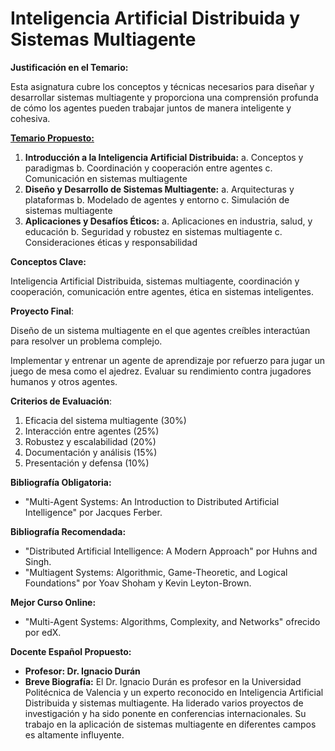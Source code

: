 # Inteligencia Artificial Distribuida y Sistemas Multiagente

**Justificación en el Temario:**

Esta asignatura cubre los conceptos y técnicas necesarios para diseñar y desarrollar sistemas multiagente y proporciona una comprensión profunda de cómo los agentes pueden trabajar juntos de manera inteligente y cohesiva.

[**Temario Propuesto:**](Inteligencia%20Artificial%20Distribuida%20y%20Sistemas%20Mul%20c0e49e5e8a5048c1bb1e138b49783326/Temario%20Propuesto%20dc1722a749a24ecb8f7f631352161d24.md)

1. **Introducción a la Inteligencia Artificial Distribuida:**
a. Conceptos y paradigmas
b. Coordinación y cooperación entre agentes
c. Comunicación en sistemas multiagente
2. **Diseño y Desarrollo de Sistemas Multiagente:**
a. Arquitecturas y plataformas
b. Modelado de agentes y entorno
c. Simulación de sistemas multiagente
3. **Aplicaciones y Desafíos Éticos:**
a. Aplicaciones en industria, salud, y educación
b. Seguridad y robustez en sistemas multiagente
c. Consideraciones éticas y responsabilidad

**Conceptos Clave:**

Inteligencia Artificial Distribuida, sistemas multiagente, coordinación y cooperación, comunicación entre agentes, ética en sistemas inteligentes.

**Proyecto Final**: 

Diseño de un sistema multiagente en el que agentes creíbles interactúan para resolver un problema complejo.

Implementar y entrenar un agente de aprendizaje por refuerzo para jugar un juego de mesa como el ajedrez. Evaluar su rendimiento contra jugadores humanos y otros agentes.

**Criterios de Evaluación**:

1. Eficacia del sistema multiagente (30%)
2. Interacción entre agentes (25%)
3. Robustez y escalabilidad (20%)
4. Documentación y análisis (15%)
5. Presentación y defensa (10%)

**Bibliografía Obligatoria:**

- "Multi-Agent Systems: An Introduction to Distributed Artificial Intelligence" por Jacques Ferber.

**Bibliografía Recomendada:**

- "Distributed Artificial Intelligence: A Modern Approach" por Huhns and Singh.
- "Multiagent Systems: Algorithmic, Game-Theoretic, and Logical Foundations" por Yoav Shoham y Kevin Leyton-Brown.

**Mejor Curso Online:**

- "Multi-Agent Systems: Algorithms, Complexity, and Networks" ofrecido por edX.

**Docente Español Propuesto:**

- **Profesor: Dr. Ignacio Durán**
- **Breve Biografía:** El Dr. Ignacio Durán es profesor en la Universidad Politécnica de Valencia y un experto reconocido en Inteligencia Artificial Distribuida y sistemas multiagente. Ha liderado varios proyectos de investigación y ha sido ponente en conferencias internacionales. Su trabajo en la aplicación de sistemas multiagente en diferentes campos es altamente influyente.